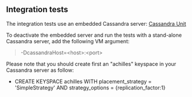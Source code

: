 ## Integration tests

 The integration tests use an embedded Cassandra server: [Cassandra Unit][cassandraUnit]
 
 To deactivate the embedded server and run the tests with a stand-alone Cassandra server, add the following VM argument:
 
> -DcassandraHost=&lt;host&gt;:&lt;port&gt;

 Please note that you should create first an "achilles" keyspace in your Cassandra server as follow:
 
 * CREATE KEYSPACE achilles WITH placement_strategy = 'SimpleStrategy' AND strategy_options = {replication_factor:1}
 
[cassandraUnit]: https://github.com/jsevellec/cassandra-unit
 
